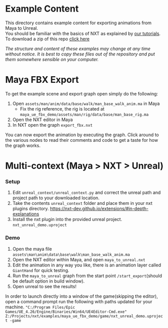 # Example Content

This directory contains example content for exporting animations from Maya to Unreal.  
You should be familiar with the basics of NXT as explained by [our tutorials](https://nxt-dev.github.io/tutorials/).  
To download a zip of this repo [click here](https://github.com/nxt-dev/examples/archive/master.zip)  

_The structure and content of these examples may change at any time without notice. It is best to copy these files out of the repository and put them somewhere sensible on your computer._

# Maya FBX Export
To get the example scene and export graph open simply do the following:
1. Open `assets/man/anim/data/base/walk/man_base_walk_anim.ma` in Maya
   - Fix the rig reference, the rig is located at `maya_ue_fbx_demo/assets/man/rig/data/base/man_base_rig.ma`
2. Open the NXT editor in Maya
3. In NXT open the graph `export_fbx.nxt`

You can now export the animation by executing the graph. Click around to the various nodes to read their comments and code to get a taste for how the graph works.

# Multi-context (Maya > NXT > Unreal)

### Setup
1. Edit `unreal_context/unreal_context.py` and correct the unreal path and project path to your downloaded location.
2. Take the contents `unreal_context` folder and place them in your nxt plugins directory. https://nxt-dev.github.io/extensions/#in-depth-explanations
3. Install the nxt plugin into the provided unreal project. `nxt_unreal_demo.uproject`

### Demo
1. Open the maya file `assets\man\anim\data\base\walk\man_base_walk_anim.ma`
2. Open the NXT editor within Maya, and open `maya_to_unreal.nxt`
3. Edit the animation in any way you like, there is an animation layer called `GiantHand` for quick testing.
4. Run the `maya_to_unreal` graph from the start point `/start_export`(should be default option in build window).
5. Open unreal to see the results!

In order to launch directly into a window of the game(skipping the editor), open a command prompt run the following with paths updated for your machine.
`"C:/Program Files/Epic Games/UE_4.26/Engine/Binaries/Win64/UE4Editor-Cmd.exe" Z:/Projects/nxt/examples/maya_ue_fbx_demo/game/nxt_unreal_demo.uproject -game`

